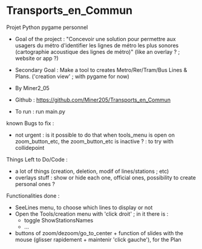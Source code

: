 # Transports_en_Commun
 
Projet Python pygame personnel

- Goal of the project :
"Concevoir une solution pour permettre aux usagers du métro d'identifier les lignes de métro les plus sonores (cartographie acoustique des lignes de métro)"
  (like an overlay ? ; website or app ?)

- Secondary Goal : Make a tool to creates Metro/Rer/Tram/Bus Lines & Plans. ('creation view' ; with pygame for now)


- By Miner2_05

- Github : https://github.com/Miner205/Transports_en_Commun


- To run : run main.py



known Bugs to fix : 
- not urgent : is it possible to do that when tools_menu is open on zoom_button_etc, the zoom_button_etc is inactive ? : to try with collidepoint 

Things Left to Do/Code :
- a lot of things (creation, deletion, modif of lines/stations ; etc)
- overlays stuff : show or hide each one, official ones, possibility to create personal ones ?

Functionalities done :
- SeeLines menu, to choose which lines to display or not
- Open the Tools/creation menu with 'click droit' ; in it there is :
  - toggle ShowStationsNames
  - ...
- buttons of zoom/dezoom/go_to_center + function of slides with the mouse (glisser rapidement + maintenir 'click gauche'), for the Plan
